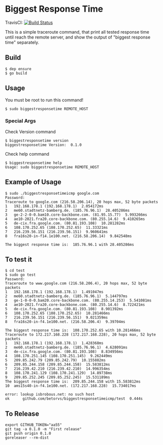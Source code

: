 # Biggest Response Time

TravisCI: [![Build Status](https://travis-ci.org/betorvs/biggestresponsetimeicmp.svg?branch=master)](https://travis-ci.org/betorvs/biggestresponsetimeicmp)

This is a simple traceroute command, that print all tested response time until reach the remote server, and show the output of "biggest response time" separately.

## Build

```
$ dep ensure
$ go build
```

## Usage

You must be root to run this command!

```
$ sudo biggestresponsetime REMOTE_HOST
```

### Special Args

Check Version command
```
$ biggestresponsetime version
biggestresponsetime Version:  0.1.0
```

Check help command
```
$ biggestresponsetime help
Usage: sudo biggestresponsetime REMOTE_HOST
```

## Example of Usage

```
$ sudo ./biggestresponsetimeicmp google.com
Password:
Traceroute to google.com (216.58.206.14), 20 hops max, 52 byte packets
1   192.168.178.1 (192.168.178.1)  2.054172ms
2   me60.stadtnetz-bamberg.de. (185.76.96.1)  28.405286ms
3   ge-2-2-0-0.bam10.core-backbone.com. (81.95.15.77)  5.993266ms
4   ae10-2021.fra20.core-backbone.com. (80.255.14.6)  9.410265ms
5   de-cix.fra.google.com. (80.81.193.108)  10.281282ms
6   108.170.252.65 (108.170.252.65)  11.33321ms
7   216.239.56.151 (216.239.56.151)  9.960641ms
8   fra16s20-in-f14.1e100.net. (216.58.206.14)  9.842548ms

The biggest response time is:  185.76.96.1 with 28.405286ms
```

## To test it

```
$ cd test
$ sudo go test
Password:
Traceroute to www.google.com (216.58.206.4), 20 hops max, 52 byte packets
1   192.168.178.1 (192.168.178.1)  1.491047ms
2   me60.stadtnetz-bamberg.de. (185.76.96.1)  5.144797ms
3   ge-1-0-0-0.bam20.core-backbone.com. (80.255.14.253)  5.541081ms
4   ae10-2021.fra20.core-backbone.com. (80.255.14.6)  8.722421ms
5   de-cix.fra.google.com. (80.81.193.108)  8.901392ms
6   108.170.252.65 (108.170.252.65)  10.281466ms
7   216.239.56.151 (216.239.56.151)  9.021359ms
8   fra16s20-in-f4.1e100.net. (216.58.206.4)  9.39704ms

The biggest response time is:  108.170.252.65 with 10.281466ms
Traceroute to 172.217.168.228 (172.217.168.228), 20 hops max, 52 byte packets
1   192.168.178.1 (192.168.178.1)  1.428368ms
2   me60.stadtnetz-bamberg.de. (185.76.96.1)  4.628091ms
3   de-cix.fra.google.com. (80.81.193.108)  8.834956ms
4   108.170.251.145 (108.170.251.145)  9.262449ms
5   209.85.242.79 (209.85.242.79)  10.155882ms
6   209.85.244.158 (209.85.244.158)  15.583812ms
7   216.239.42.210 (216.239.42.210)  14.996354ms
8   108.170.241.129 (108.170.241.129)  14.89738ms
9   209.85.252.245 (209.85.252.245)  15.531189ms
The biggest response time is:  209.85.244.158 with 15.583812ms
10  ams15s40-in-f4.1e100.net. (172.217.168.228)  15.734017ms

error: lookup isbrobous.net: no such host
ok      github.com/betorvs/biggestresponsetimeicmp/test  0.444s
```


## To Release

```
export GITHUB_TOKEN="aa55"
git tag -a 0.1.0 -m "First release"
git push origin 0.1.0
goreleaser --rm-dist
```